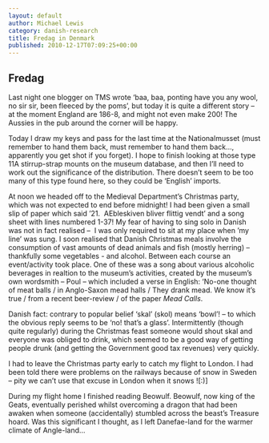 ```yaml
---
layout: default
author: Michael Lewis
category: danish-research
title: Fredag in Denmark
published: 2010-12-17T07:09:25+00:00
---
```


Fredag
------

Last night one blogger on TMS wrote ‘baa, baa, ponting have you any wool, no sir sir, been fleeced by the poms’, but today it is quite a different story – at the moment England are 186-8, and might not even make 200! The Aussies in the pub around the corner will be happy.

Today I draw my keys and pass for the last time at the Nationalmusset (must remember to hand them back, must remember to hand them back…, apparently you get shot if you forget). I hope to finish looking at those type 11A stirrup-strap mounts on the museum database, and then I’ll need to work out the significance of the distribution. There doesn’t seem to be too many of this type found here, so they could be ‘English’ imports.

At noon we headed off to the Medieval Department’s Christmas party, which was not expected to end before midnight! I had been given a small slip of paper which said ’21.  AEbleskiven bliver flittig vendt’ and a song sheet with lines numbered 1-37! My fear of having to sing solo in Danish was not in fact realised –  I was only required to sit at my place when ’my line’ was sung. I soon realised that Danish Christmas meals involve the consumption of vast amounts of dead animals and fish (mostly herring) – thankfully some vegetables - and alcohol. Between each course an event/activity took place. One of these was a song about various alcoholic beverages in realtion to the museum’s activities, created by the museum’s own wordsmith – Poul – which included a verse in English: ‘No-one thought of meat balls / in Anglo-Saxon mead halls / They drank mead. We know it’s true / from a recent beer-review / of the paper _Mead Calls_.

Danish fact: contrary to popular belief ‘skal’ (skol) means ‘bowl’! – to which the obvious reply seems to be ‘no! that’s a glass’. Intermittently (though quite regularly) during the Christmas feast someone would shout skal and everyone was obliged to drink, which seemed to be a good way of getting people drunk (and getting the Government good tax revenues) very quickly.

I had to leave the Christmas party early to catch my flight to London. I had been told there were problems on the railways because of snow in Sweden – pity we can’t use that excuse in London when it snows ![:)] 

During my flight home I finished reading Beowulf. Beowulf, now king of the Geats, eventually perished whilst overcoming a dragon that had been awaken when someone (accidentally) stumbled across the beast’s Treasure hoard. Was this significant I thought, as I left Danefae-land for the warmer climate of Angle-land…
